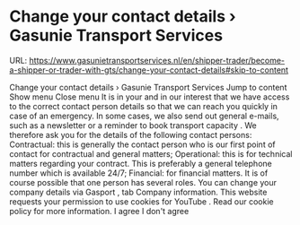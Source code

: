 # Change your contact details › Gasunie Transport Services

URL: https://www.gasunietransportservices.nl/en/shipper-trader/become-a-shipper-or-trader-with-gts/change-your-contact-details#skip-to-content

Change your contact details › Gasunie Transport Services
Jump to content
Show menu
Close menu
It is in your and in our interest that we have access to the correct contact person details so that we can reach you quickly in case of an emergency. In some cases, we also send out general e-mails, such as a newsletter or a reminder to book transport
capacity
.
We therefore ask you for the details of the following contact persons:
Contractual: this is generally the contact person      who is our first point of contact for contractual and general matters;
Operational: this is for technical matters      regarding your contract. This is preferably a general telephone number      which is available 24/7;
Financial:      for financial matters.
It is of course possible that one person has several roles.
You can change your company details via
Gasport
, tab Company information.
This website requests your permission to use cookies for
YouTube
. Read our
cookie policy
for more information.
I agree
I don't agree